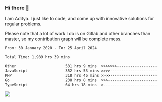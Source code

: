 ### Hi there 👋

I am Aditya. I just like to code, and come up with innovative solutions for regular problems.

Please note that a lot of work I do is on Gitlab and other branches than master, so my contribution graph will be complete mess.

<!--START_SECTION:waka-->

```txt
From: 30 January 2020 - To: 25 April 2024

Total Time: 1,989 hrs 39 mins

Other                      531 hrs 9 mins  >>>>>>>------------------   26.70 %
JavaScript                 352 hrs 53 mins >>>>---------------------   17.74 %
PHP                        318 hrs 46 mins >>>>---------------------   16.02 %
Go                         238 hrs 8 mins  >>>----------------------   11.97 %
TypeScript                 64 hrs 18 mins  >------------------------   03.23 %
```

<!--END_SECTION:waka-->

![](https://komarev.com/ghpvc/?username=BrainBuzzer)
